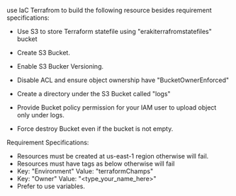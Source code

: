 use IaC Terrafrom to build the following resource besides requirement specifications:

* Use S3 to store Terraform statefile using "erakiterrafromstatefiles" bucket



* Create S3 Bucket.
* Enable S3 Bucker Versioning.
* Disable ACL and ensure object ownership have "BucketOwnerEnforced"
* Create a directory under the S3 Bucket called "logs"
* Provide Bucket policy permission for your IAM user to upload object only under logs.
* Force destroy Bucket even if the bucket is not empty.


Requirement Specifications:

* Resources must be created at us-east-1 region otherwise will fail.
*  Resources must have tags as below otherwise will fail
*  Key: "Environment" Value: "terraformChamps"
*  Key: "Owner" Value: "<type_your_name_here>"
*  Prefer to use variables.

